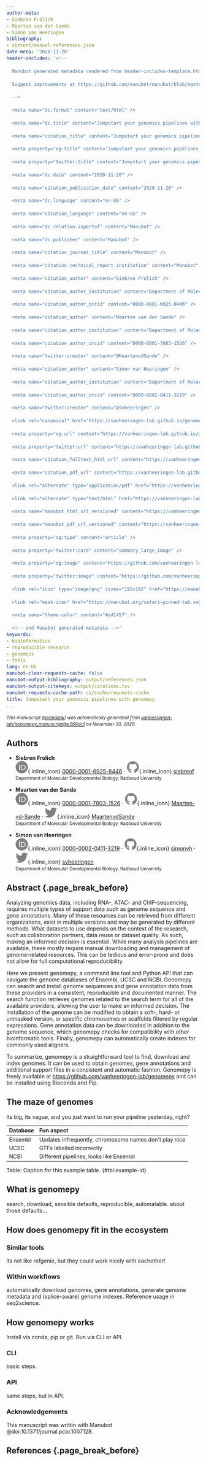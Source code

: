 ```yaml
---
author-meta:
- Siebren Frolich
- Maarten van der Sande
- Simon van Heeringen
bibliography:
- content/manual-references.json
date-meta: '2020-11-20'
header-includes: '<!--

  Manubot generated metadata rendered from header-includes-template.html.

  Suggest improvements at https://github.com/manubot/manubot/blob/master/manubot/process/header-includes-template.html

  -->

  <meta name="dc.format" content="text/html" />

  <meta name="dc.title" content="Jumpstart your genomics pipelines with genomepy" />

  <meta name="citation_title" content="Jumpstart your genomics pipelines with genomepy" />

  <meta property="og:title" content="Jumpstart your genomics pipelines with genomepy" />

  <meta property="twitter:title" content="Jumpstart your genomics pipelines with genomepy" />

  <meta name="dc.date" content="2020-11-20" />

  <meta name="citation_publication_date" content="2020-11-20" />

  <meta name="dc.language" content="en-US" />

  <meta name="citation_language" content="en-US" />

  <meta name="dc.relation.ispartof" content="Manubot" />

  <meta name="dc.publisher" content="Manubot" />

  <meta name="citation_journal_title" content="Manubot" />

  <meta name="citation_technical_report_institution" content="Manubot" />

  <meta name="citation_author" content="Siebren Frolich" />

  <meta name="citation_author_institution" content="Department of Molecular Developmental Biology, Radboud University" />

  <meta name="citation_author_orcid" content="0000-0001-6925-8446" />

  <meta name="citation_author" content="Maarten van der Sande" />

  <meta name="citation_author_institution" content="Department of Molecular Developmental Biology, Radboud University" />

  <meta name="citation_author_orcid" content="0000-0001-7803-1526" />

  <meta name="twitter:creator" content="@MaartenvdSande" />

  <meta name="citation_author" content="Simon van Heeringen" />

  <meta name="citation_author_institution" content="Department of Molecular Developmental Biology, Radboud University" />

  <meta name="citation_author_orcid" content="0000-0002-0411-3219" />

  <meta name="twitter:creator" content="@svheeringen" />

  <link rel="canonical" href="https://vanheeringen-lab.github.io/genomepy_manuscript/" />

  <meta property="og:url" content="https://vanheeringen-lab.github.io/genomepy_manuscript/" />

  <meta property="twitter:url" content="https://vanheeringen-lab.github.io/genomepy_manuscript/" />

  <meta name="citation_fulltext_html_url" content="https://vanheeringen-lab.github.io/genomepy_manuscript/" />

  <meta name="citation_pdf_url" content="https://vanheeringen-lab.github.io/genomepy_manuscript/manuscript.pdf" />

  <link rel="alternate" type="application/pdf" href="https://vanheeringen-lab.github.io/genomepy_manuscript/manuscript.pdf" />

  <link rel="alternate" type="text/html" href="https://vanheeringen-lab.github.io/genomepy_manuscript/v/e269dc1b642fa4f5130550e60d6416a276817a13/" />

  <meta name="manubot_html_url_versioned" content="https://vanheeringen-lab.github.io/genomepy_manuscript/v/e269dc1b642fa4f5130550e60d6416a276817a13/" />

  <meta name="manubot_pdf_url_versioned" content="https://vanheeringen-lab.github.io/genomepy_manuscript/v/e269dc1b642fa4f5130550e60d6416a276817a13/manuscript.pdf" />

  <meta property="og:type" content="article" />

  <meta property="twitter:card" content="summary_large_image" />

  <meta property="og:image" content="https://github.com/vanheeringen-lab/genomepy_manuscript/raw/e269dc1b642fa4f5130550e60d6416a276817a13/content/images/thumbnail-505x640.png" />

  <meta property="twitter:image" content="https://github.com/vanheeringen-lab/genomepy_manuscript/raw/e269dc1b642fa4f5130550e60d6416a276817a13/content/images/thumbnail-505x640.png" />

  <link rel="icon" type="image/png" sizes="192x192" href="https://manubot.org/favicon-192x192.png" />

  <link rel="mask-icon" href="https://manubot.org/safari-pinned-tab.svg" color="#ad1457" />

  <meta name="theme-color" content="#ad1457" />

  <!-- end Manubot generated metadata -->'
keywords:
- bioinformatics
- reproducible-research
- genomics
- tools
lang: en-US
manubot-clear-requests-cache: false
manubot-output-bibliography: output/references.json
manubot-output-citekeys: output/citations.tsv
manubot-requests-cache-path: ci/cache/requests-cache
title: Jumpstart your genomics pipelines with genomepy
...
```







<small><em>
This manuscript
([permalink](https://vanheeringen-lab.github.io/genomepy_manuscript/v/e269dc1b642fa4f5130550e60d6416a276817a13/))
was automatically generated
from [vanheeringen-lab/genomepy_manuscript@e269dc1](https://github.com/vanheeringen-lab/genomepy_manuscript/tree/e269dc1b642fa4f5130550e60d6416a276817a13)
on November 20, 2020.
</em></small>

## Authors



+ **Siebren Frolich**<br>
    ![ORCID icon](images/orcid.svg){.inline_icon}
    [0000-0001-6925-8446](https://orcid.org/0000-0001-6925-8446)
    · ![GitHub icon](images/github.svg){.inline_icon}
    [siebrenf](https://github.com/siebrenf)<br>
  <small>
     Department of Molecular Developmental Biology, Radboud University
  </small>

+ **Maarten van der Sande**<br>
    ![ORCID icon](images/orcid.svg){.inline_icon}
    [0000-0001-7803-1526](https://orcid.org/0000-0001-7803-1526)
    · ![GitHub icon](images/github.svg){.inline_icon}
    [Maarten-vd-Sande](https://github.com/Maarten-vd-Sande)
    · ![Twitter icon](images/twitter.svg){.inline_icon}
    [MaartenvdSande](https://twitter.com/MaartenvdSande)<br>
  <small>
     Department of Molecular Developmental Biology, Radboud University
  </small>

+ **Simon van Heeringen**<br>
    ![ORCID icon](images/orcid.svg){.inline_icon}
    [0000-0002-0411-3219](https://orcid.org/0000-0002-0411-3219)
    · ![GitHub icon](images/github.svg){.inline_icon}
    [simonvh](https://github.com/simonvh)
    · ![Twitter icon](images/twitter.svg){.inline_icon}
    [svheeringen](https://twitter.com/svheeringen)<br>
  <small>
     Department of Molecular Developmental Biology, Radboud University
  </small>



## Abstract {.page_break_before}
Analyzing genomics data, including RNA-, ATAC- and ChIP-sequencing, requires multiple types of support data such as genome sequence and gene annotations.
Many of these resources can be retrieved from different organizations, exist in multiple versions and may be generated by different methods.
What datasets to use depends on the context of the research, such as collaboration partners, data reuse or dataset quality.
As such, making an informed decision is essential. While many analysis pipelines are available, these mostly require manual downloading and management of genome-related resources.
This can be tedious and error-prone and does not allow for full computational reproducibility.

Here we present genomepy, a command line tool and Python API that can navigate the genome databases of Ensembl, UCSC and NCBI.
Genomepy can search and install genome sequences and gene annotation data from these providers in a consistent, reproducible and documented manner.
The search function retrieves genomes related to the search term for all of the available providers, allowing the user to make an informed decision.
The installation of the genome can be modified to obtain a soft-, hard- or unmasked version, or specific chromosomes or scaffolds filtered by regular expressions.
Gene annotation data can be downloaded in addition to the genome sequence, which genomepy checks for compatibility with other bioinformatic tools.
Finally, genomepy can automatically create indexes for commonly used aligners.

To summarize, genomepy is a straightforward tool to find, download and index genomes.
It can be used to obtain genomes, gene annotations and additional support files in a consistent and automatic fashion.
Genomepy is freely available at https://github.com/vanheeringen-lab/genomepy and can be installed using Bioconda and Pip.


## The maze of genomes
Its big, its vague, and you just want to run your pipeline yesterday, right?

| Database | Fun aspect |
|:--|:--|
| Ensembl | Updates infrequently, chromosome names don't play nice |
| UCSC    | GTFs labelled incorrectly                              |
| NCBI    | Different pipelines, looks like Ensembl                |

Table: Caption for this example table. {#tbl:example-id}

## What is genomepy
search, download, sensible defaults, reproducible, automatable.
about those defaults...

## How does genomepy fit in the ecosystem
### Similar tools
its not like refgenie, but they could work nicely with eachother!

### Within workflows
automatically download genomes, gene annotations, generate genome metadata and (splice-aware) genome indexes.
Reference usage in seq2science.

## How genomepy works
Install via conda, pip or git. Run via CLI or API.

### CLI
basic steps.

### API
same steps, but in API.

### Acknowledgements
This manuscript was writtin with Manubot @doi:10.1371/journal.pcbi.1007128.


## References {.page_break_before}

<!-- Explicitly insert bibliography here -->
<div id="refs"></div>
